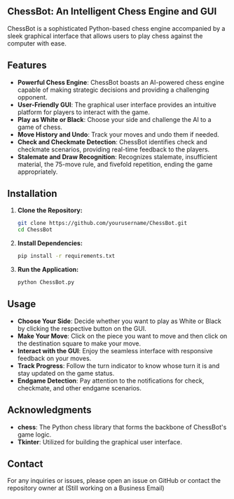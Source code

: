## ChessBot: An Intelligent Chess Engine and GUI

ChessBot is a sophisticated Python-based chess engine accompanied by a sleek graphical interface that allows users to play chess against the computer with ease.

## Features

- **Powerful Chess Engine**: ChessBot boasts an AI-powered chess engine capable of making strategic decisions and providing a challenging opponent.
- **User-Friendly GUI**: The graphical user interface provides an intuitive platform for players to interact with the game.
- **Play as White or Black**: Choose your side and challenge the AI to a game of chess.
- **Move History and Undo**: Track your moves and undo them if needed.
- **Check and Checkmate Detection**: ChessBot identifies check and checkmate scenarios, providing real-time feedback to the players.
- **Stalemate and Draw Recognition**: Recognizes stalemate, insufficient material, the 75-move rule, and fivefold repetition, ending the game appropriately.

## Installation

1. **Clone the Repository:**
   ```sh
   git clone https://github.com/yourusername/ChessBot.git
   cd ChessBot
2. **Install Dependencies:**
   ```sh
   pip install -r requirements.txt
3. **Run the Application:**
   ```sh
   python ChessBot.py

## Usage

- **Choose Your Side**: Decide whether you want to play as White or Black by clicking the respective button on the GUI.
- **Make Your Move**: Click on the piece you want to move and then click on the destination square to make your move.
- **Interact with the GUI**: Enjoy the seamless interface with responsive feedback on your moves.
- **Track Progress**: Follow the turn indicator to know whose turn it is and stay updated on the game status.
- **Endgame Detection**: Pay attention to the notifications for check, checkmate, and other endgame scenarios.

## Acknowledgments

- **chess**: The Python chess library that forms the backbone of ChessBot's game logic.
- **Tkinter**: Utilized for building the graphical user interface.

## Contact

For any inquiries or issues, please open an issue on GitHub or contact the repository owner at (Still working on a Business Email)
